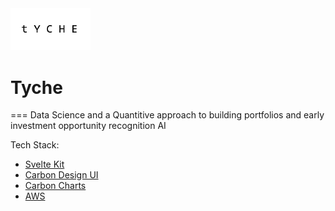 <img src="logo.png" width="128">

# Tyche
===
Data Science and a Quantitive approach to building portfolios and early investment opportunity recognition AI

Tech Stack:
- [Svelte Kit](https://kit.svelte.dev/)
- [Carbon Design UI](https://carbon-components-svelte.onrender.com/)
- [Carbon Charts](https://charts.carbondesignsystem.com/svelte/?path=/story/intro--welcome)
- [AWS](https://aws.amazon.com/?nc2=h_lg)